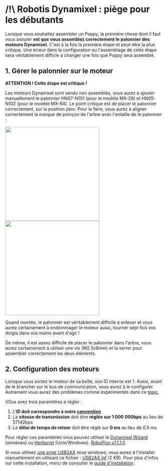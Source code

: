 # /!\ Robotis Dynamixel : piège pour les débutants

Lorsque vous souhaitez assembler un Poppy, la première chose dont il faut vous assurer **est que vous assemblez correctement le palonnier des moteurs Dynamixel**. C'est à la fois la première étape et peut-être la plus critique. Une erreur dans la configuration ou l'assemblage de cette étape sera véritablement difficle à changer une fois que Poppy sera assemblé.

## 1. Gérer le palonnier sur le moteur
**ATTENTION ! Cette étape est critique !**

Les moteurs Dynamixel sont vendu non assemblés, vous aurez à ajouter manuellement le palonnier HN07-N101 (pour le modèle MX-28) et HN05-N102 (pour le modèle MX-64).
Le point critique est de placer le palonnier correctement, sur la position zéro. Pour le faire, vous aurez à aligner correctement la marque de poinçon de l'arbre avec l'entaille de le palonnier :

<img src="img/robotis_dynamixel_axe_mark.jpg" height="300"> <img src="img/robotis_horn_mark.jpg" height="300">

Quand montée, le palonnier est véritablement difficile à enlever et vous aurez certainement à endommager le moteur aussi, tourner sept fois vos doigts dans vos mains avant d'agir !

De même, il est assez difficile de placer le palonnier dans l'arbre, vous aurez certainement à utiliser une vis (M2.5x8mm) et la serrer pour assembler correctement les deux éléments.

## 2. Configuration des moteurs
Lorsque vous sortez le moteur de sa boîte, son ID interne est 1. Aussi, avant de le brancher sur le bus de communication, vous aurez à le configurer. Autrement vous aurez des problèmes comme expérimentés dans ce  [topic](https://forum.poppy-project.org/t/dynamixel-first-uses/91/5).

VOus avez trois paramètres à régler :

 1. L'**ID doit correspondre à notre [convention][1]**
 2. La **vitesse de transmission** doit être **réglée sur 1 000 000bps** au lieu de 57142bps
 3. Le  **délai de temps de retour** doit être réglé sur **0 ms** au lieu de 0.5 ms

Pour régler ces paramètres vous pouvez utiliser le [Dynamixel Wizard][2] (windows) ou [Herborist][3] (Unix/Windows).
<a class="attachment" href="http://www.robotis.com/xe/download_en/657775">RoboPlus v1.1.1.0 </a>

Si vous utilisez [une prise USB2AX][4] sous windows, vous aurez à l'installer manuellement en utilisant ce fichier : <a class="attachment" href="https://github.com/Xevel/usb2ax/raw/master/firmware/lufa_usb2ax/USB2AX.inf">USB2AX.inf</a> (2 KB).
Pour plus d'infos sur cette installation, merci de consulter le [guide d'installation][5].


  [1]: https://forum.poppy-project.org/t/assembly-instructions-motor-naming-convention-and-configuration/87
  [2]: http://support.robotis.com/en/software/roboplus/dynamixel_monitor/quickstart/dynamixel_monitor_connection.htm
  [3]: http://poppy-project.github.io/pypot/herborist.html
  [4]: http://www.xevelabs.com/doku.php?id=product:usb2ax:usb2ax
  [5]: http://www.xevelabs.com/doku.php?id=product:usb2ax:quickstart
